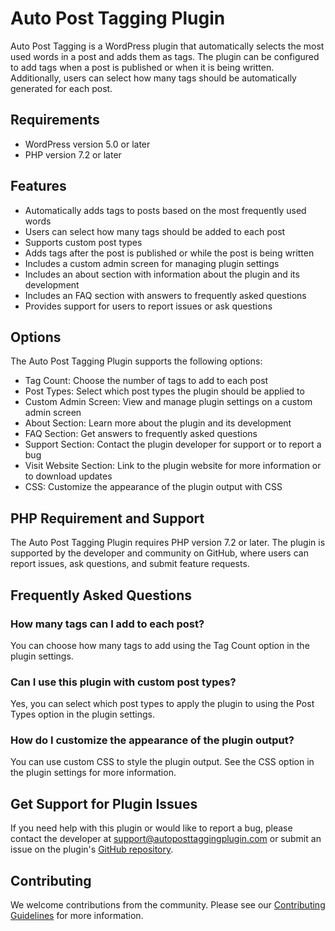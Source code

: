 # Auto Post Tagging Plugin

Auto Post Tagging is a WordPress plugin that automatically selects the most used words in a post and adds them as tags. The plugin can be configured to add tags when a post is published or when it is being written. Additionally, users can select how many tags should be automatically generated for each post.

## Requirements

- WordPress version 5.0 or later
- PHP version 7.2 or later

## Features

- Automatically adds tags to posts based on the most frequently used words
- Users can select how many tags should be added to each post
- Supports custom post types
- Adds tags after the post is published or while the post is being written
- Includes a custom admin screen for managing plugin settings
- Includes an about section with information about the plugin and its development
- Includes an FAQ section with answers to frequently asked questions
- Provides support for users to report issues or ask questions

## Options

The Auto Post Tagging Plugin supports the following options:

- Tag Count: Choose the number of tags to add to each post
- Post Types: Select which post types the plugin should be applied to
- Custom Admin Screen: View and manage plugin settings on a custom admin screen
- About Section: Learn more about the plugin and its development
- FAQ Section: Get answers to frequently asked questions
- Support Section: Contact the plugin developer for support or to report a bug
- Visit Website Section: Link to the plugin website for more information or to download updates
- CSS: Customize the appearance of the plugin output with CSS

## PHP Requirement and Support

The Auto Post Tagging Plugin requires PHP version 7.2 or later. The plugin is supported by the developer and community on GitHub, where users can report issues, ask questions, and submit feature requests.

## Frequently Asked Questions

### How many tags can I add to each post?

You can choose how many tags to add using the Tag Count option in the plugin settings.

### Can I use this plugin with custom post types?

Yes, you can select which post types to apply the plugin to using the Post Types option in the plugin settings.

### How do I customize the appearance of the plugin output?

You can use custom CSS to style the plugin output. See the CSS option in the plugin settings for more information.

## Get Support for Plugin Issues

If you need help with this plugin or would like to report a bug, please contact the developer at support@autoposttaggingplugin.com or submit an issue on the plugin's [GitHub repository](https://github.com/autoposttaggingplugin/). 

## Contributing

We welcome contributions from the community. Please see our [Contributing Guidelines](https://github.com/autoposttaggingplugin/contributing) for more information.
